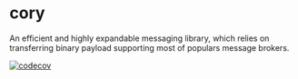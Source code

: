 # cory
An efficient and highly expandable messaging library, which relies on transferring binary payload supporting most of populars message brokers.

[![codecov](https://codecov.io/gh/shitzuu/cory/branch/master/graph/badge.svg?token=879IWT46U3)](https://codecov.io/gh/shitzuu/cory)